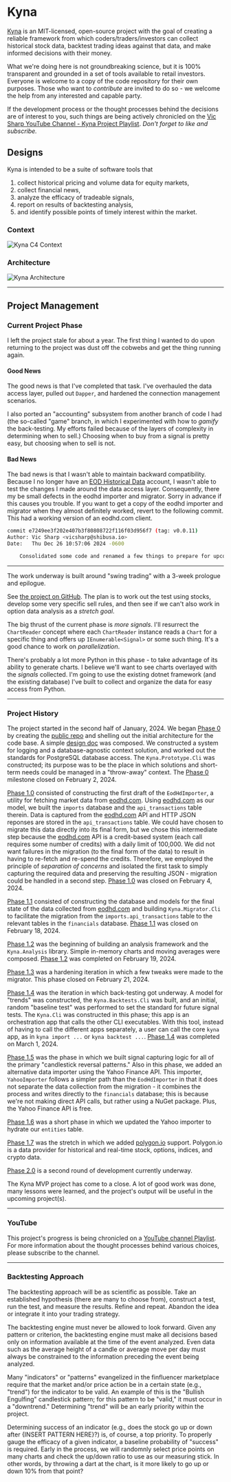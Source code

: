 # Kyna

[Kyna](https://www.theparentz.com/baby-names/kyna) is an MIT-licensed, open-source project with the goal of creating a reliable framework from which coders/traders/investors can collect historical stock data, backtest trading ideas against that data, and make informed decisions with their money.

What we're doing here is not groundbreaking science, but it is 100% transparent and grounded in a set of tools available to retail investors.
Everyone is welcome to a copy of the code repository for their own purposes.
Those who want to *contribute* are invited to do so - we welcome the help from any interested and capable party.

If the development process or the thought processes behind the decisions are of interest to you, such things are being actively chronicled on the [Vic Sharp YouTube Channel - Kyna Project Playlist](https://www.youtube.com/playlist?list=PLGw44r0iH8bayhAUZsMaK15Ny7--x8Mq_). *Don't forget to like and subscribe.*

## Designs

Kyna is intended to be a suite of software tools that

1. collect historical pricing and volume data for equity markets,
2. collect financial news,
3. analyze the efficacy of tradeable signals,
4. report on results of backtesting analysis,
5. and identify possible points of timely interest within the market.

### Context

![Kyna C4 Context](./docs/images/kyna-context.png)

### Architecture

![Kyna Architecture](./docs/images/kyna-architecture.png)

---

## Project Management

### Current Project Phase

I left the project stale for about a year.
The first thing I wanted to do upon returning to the project was dust off the cobwebs and get the thing running again.

#### Good News

The good news is that I've completed that task.
I've overhauled the data access layer, pulled out `Dapper`, and hardened the connection management scenarios.

I also ported an "accounting" subsystem from another branch of code I had (the so-called "game" branch, in which I experimented with how to _gamify_ the back-testing.
My efforts failed because of the layers of complexity in determining when to sell.)
Choosing when to buy from a signal is pretty easy, but choosing when to sell is not.

#### Bad News

The bad news is that I wasn't able to maintain backward compatibility.
Because I no longer have an [EOD Historical Data](https://eodhd.com/) account, I wasn't able to test the changes I made around the data access layer.
Consequently, there my be small defects in the eodhd importer and migrator.
Sorry in advance if this causes you trouble.
If you want to get a copy of the eodhd importer and migrator when they almost definitely worked, revert to the following commit.
This had a working version of an eodhd.com client.

```bash
commit e7249ee3f202e407b3f80808722f116f03d956f7 (tag: v0.0.11)
Author: Vic Sharp <vicsharp@shibusa.io>
Date:   Thu Dec 26 10:57:06 2024 -0600

    Consolidated some code and renamed a few things to prepare for upcoming backtesting refactor.
```

---

The work underway is built around "swing trading" with a 3-week prologue and epilogue.

See [the project on GitHub](https://github.com/users/vicsharp-shibusa/projects/5).
The plan is to work out the test using stocks, develop some very specific sell rules, and then see if we can't also work in option data analysis as a _stretch goal_.

The big thrust of the current phase is _more signals_.
I'll resurrect the `ChartReader` concept where each `ChartReader` instance reads a `Chart` for a specific thing and offers up `IEnumerable<Signal>` or some such thing.
It's a good chance to work on _parallelization_.

There's probably a lot more Python in this phase - to take advantage of its ability to generate charts.
I believe we'll want to see charts overlayed with the _signals_ collected.
I'm going to use the existing dotnet framework (and the existing database) I've built to collect and organize the data for easy access from Python.

---

### Project History

The project started in the second half of January, 2024.
We began [Phase 0](https://github.com/vicsharp-shibusa/kyna/milestone/1) by creating the [public repo](https://github.com/vicsharp-shibusa/kyna) and shelling out the initial architecture for the code base.
A simple [design doc](https://github.com/vicsharp-shibusa/kyna/blob/main/docs/designs.md) was composed.
We constructed a system for logging and a database-agnostic context solution, and worked out the standards for PostgreSQL database access.
The `Kyna.Prototype.Cli` was constructed; its purpose was to be the place in which solutions and short-term needs could be managed in a "throw-away" context.
The [Phase 0](https://github.com/vicsharp-shibusa/kyna/milestone/1) milestone closed on February 2, 2024.

[Phase 1.0](https://github.com/vicsharp-shibusa/kyna/milestone/2) consisted of constructing the first draft of the `EodHdImporter`, a utility for fetching market data from [eodhd.com](https://eodhd.com/).
Using [eodhd.com](https://eodhd.com/) as our model, we built the `imports` database and the `api_transactions` table therein.
Data is captured from the [eodhd.com](https://eodhd.com/) API and HTTP JSON reponses are stored in the `api_transactions` table.
We could have chosen to migrate this data directly into its final form, but we chose this intermediate step because the [eodhd.com](https://eodhd.com/) API is a credit-based system (each call requires some number of credits) with a daily limit of 100,000.
We did not want failures in the migration (to the final form of the data) to result in having to re-fetch and re-spend the credits.
Therefore, we employed the principle of *separation of concerns* and isolated the first task to simply capturing the required data and preserving the resulting JSON - migration could be handled in a second step.
[Phase 1.0](https://github.com/vicsharp-shibusa/kyna/milestone/2) was closed on February 4, 2024.

[Phase 1.1](https://github.com/vicsharp-shibusa/kyna/milestone/3) consisted of constructing the database and models for the final state of the data collected from [eodhd.com](https://eodhd.com/) and building `Kyna.Migrator.Cli` to facilitate the migration from the `imports.api_transactions` table to the relevant tables in the `financials` database.
[Phase 1.1](https://github.com/vicsharp-shibusa/kyna/milestone/3) was closed on February 18, 2024.

[Phase 1.2](https://github.com/vicsharp-shibusa/kyna/milestone/5) was the beginning of building an analysis framework and the `Kyna.Analysis` library.
Simple in-memory charts and moving averages were composed.
[Phase 1.2](https://github.com/vicsharp-shibusa/kyna/milestone/5) was completed on February 19, 2024.

[Phase 1.3](https://github.com/vicsharp-shibusa/kyna/milestone/6) was a hardening iteration in which a few tweaks were made to the migrator.
This phase closed on February 21, 2024.

[Phase 1.4](https://github.com/vicsharp-shibusa/kyna/milestone/7) was the iteration in which back-testing got underway.
A model for "trends" was constructed, the `Kyna.Backtests.Cli` was built, and an initial, random "baseline test" was performed to set the standard for future signal tests.
The `Kyna.Cli` was constructed in this phase; this app is an orchestration app that calls the other CLI executables.
With this tool, instead of having to call the different apps separately, a user can call the core `kyna` app, as in `kyna import ...` or `kyna backtest ...`.
[Phase 1.4](https://github.com/vicsharp-shibusa/kyna/milestone/7) was completed on March 1, 2024.

[Phase 1.5](https://github.com/vicsharp-shibusa/kyna/milestone/8) was the phase in which we built signal capturing logic for all of the primary "candlestick reversal patterns."
Also in this phase, we added an alternative data importer using the Yahoo Finance API.
This importer, `YahooImporter` follows a simpler path than the `EodHdImporter` in that it does not separate the data collection from the migration - it combines the process and writes directly to the `financials` database; this is because we're not making direct API calls, but rather using a NuGet package. Plus, the Yahoo Finance API is free.

[Phase 1.6](https://github.com/vicsharp-shibusa/kyna/milestone/10) was a short phase in which we updated the Yahoo importer to hydrate our `entities` table.

[Phase 1.7](https://github.com/vicsharp-shibusa/kyna/milestone/11) was the stretch in which we added [polygon.io](https://polygon.io/) support. Polygon.io is a data provider for historical and real-time stock, options, indices, and crypto data.

[Phase 2.0](https://github.com/vicsharp-shibusa/kyna/milestone/15) is a second round of development currently underway.

The Kyna MVP project has come to a close. A lot of good work was done, many lessons were learned, and the project's output will be useful in the upcoming project(s).

---

### YouTube

This project's progress is being chronicled on a [YouTube channel Playlist](https://www.youtube.com/playlist?list=PLGw44r0iH8bayhAUZsMaK15Ny7--x8Mq_).
For more information about the thought processes behind various choices, please subscribe to the channel.

---

### Backtesting Approach

The backtesting approach will be as scientific as possible. Take an established hypothesis (there are many to choose from), construct a test, run the test, and measure the results. Refine and repeat. Abandon the idea or integrate it into your trading strategy. 

The backtesting engine must never be allowed to look forward. Given any pattern or criterion, the backtesting engine must make all decisions based only on information available at the time of the event analyzed. Even data such as the average height of a candle or average move per day must always be constrained to the information preceding the event being analyzed.

Many "indicators" or "patterns" evangelized in the finfluencer marketplace require that the market and/or price action be in a certain state (e.g., "trend") for the indicator to be valid. An example of this is the "Bullish Engulfing" candlestick pattern; for this pattern to be "valid," it must occur in a "downtrend." Determining "trend" will be an early priority within the project.

Determining success of an indicator (e.g., does the stock go up or down after {INSERT PATTERN HERE}?) is, of course, a top priority. To properly gauge the efficacy of a given indicator, a baseline probability of "success" is required. Early in the process, we will randomnly select price points on many charts and check the up/down ratio to use as our measuring stick. In other words, by throwing a dart at the chart, is it more likely to go up or down 10% from that point? 
